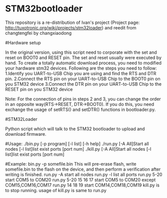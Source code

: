 # STM32bootloader
This repository is a re-distribution of Ivan's project (Project page: http://tuxotronic.org/wiki/projects/stm32loader) and reedit from changtengfei by changxiaodong 

#Hardware setup

In the original version, using this script need to corporate with the set and reset on BOOT0 and RESET pin. The set and reset usually were executed by hand. To create a totally automatic download process, you need to modified your hardware stm32 devices. Following are the steps you need to follow:
1.Identify you UART-to-USB Chip you are using and find the RTS and DTR pin. 
2.Connect the RTS pin on your UART-to-USB Chip to the BOOT0 pin on you STM32 device
3.Connect the DTR pin on your UART-to-USB Chip to the RESET pin on you STM32 device


Note: For the connection of pins in steps 2 and 3, you can change the order in an opposite way(RTS->RESET, DTR->BOOT0). If you do this, you need exchange the usage of setRTS() and setDTR() functions in bootloader.py. 

#STM32Loader

Python script which will talk to the STM32 bootloader to upload and download firmware.

#Usage: 
	   ./bin.py [-p program] [-l list] [-h help]
       ./run.py [-A All]Start all nodes [-l list]list exist ports [port num]
	   ./kill.py [-A All]Start all nodes [-l list]list exist ports [port num]

#Example: 
		 bin.py -p somefile.bin
		 This will pre-erase flash, write somefile.bin to the flash on the device, and then perform a verification after writing is finished.
         run.py -A 
		 start all nodes
		 run.py	-l 
		 list all ports
		 run.py	5-20 
		 start COM5 to COM20
		 run.py	5-20 15 16 17 
		 start COM5 to COM20 except COM15,COM16,COM17
		 run.py 14 18 19 
		 start COM14,COM18,COM19
		 kill.py is to stop running.
		 usage of kill.py is same to run.py
